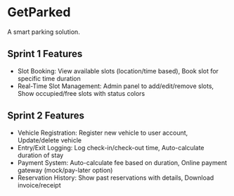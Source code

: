 # GetParked

A smart parking solution.

## Sprint 1 Features

- Slot Booking: View available slots (location/time based), Book slot for specific time duration
- Real-Time Slot Management: Admin panel to add/edit/remove slots, Show occupied/free slots with status colors

## Sprint 2 Features

- Vehicle Registration: Register new vehicle to user account, Update/delete vehicle
- Entry/Exit Logging: Log check-in/check-out time, Auto-calculate duration of stay
- Payment System: Auto-calculate fee based on duration, Online payment gateway (mock/pay-later option)
- Reservation History: Show past reservations with details, Download invoice/receipt
